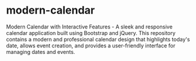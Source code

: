# modern-calendar
Modern Calendar with Interactive Features - A sleek and responsive calendar application built using Bootstrap and jQuery. This repository contains a modern and professional calendar design that highlights today's date, allows event creation, and provides a user-friendly interface for managing dates and events.
